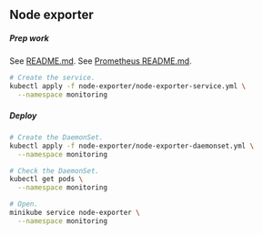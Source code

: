 ## Node exporter

##### Prep work

See [README.md](../README.md).
See [Prometheus README.md](../prometheus/README.md).

```bash
# Create the service.
kubectl apply -f node-exporter/node-exporter-service.yml \
  --namespace monitoring
```

##### Deploy

```bash
# Create the DaemonSet.
kubectl apply -f node-exporter/node-exporter-daemonset.yml \
  --namespace monitoring

# Check the DaemonSet.
kubectl get pods \
  --namespace monitoring

# Open.
minikube service node-exporter \
  --namespace monitoring
```

